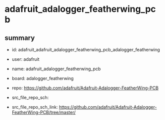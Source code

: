 # adafruit_adalogger_featherwing_pcb
 
## summary 
* id: adafruit_adafruit_adalogger_featherwing_pcb_adalogger_featherwing
* user: adafruit
* name: adafruit_adalogger_featherwing_pcb
* board: adalogger_featherwing
* repo: https://github.com/adafruit/Adafruit-Adalogger-FeatherWing-PCB



* src_file_repo_sch: 
* src_file_repo_sch_link: https://github.com/adafruit/Adafruit-Adalogger-FeatherWing-PCB/tree/master/




